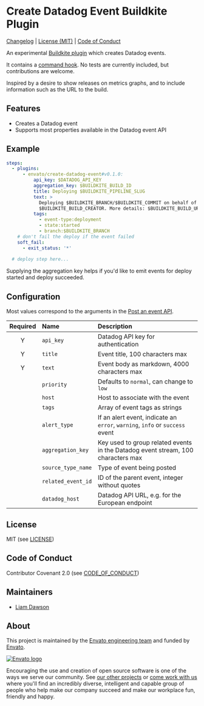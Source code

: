 # Create Datadog Event Buildkite Plugin

[Changelog] | [License (MIT)] | [Code of Conduct]

An experimental [Buildkite plugin](https://buildkite.com/docs/agent/v3/plugins) which creates Datadog events.

It contains a [command hook](hooks/command). No tests are currently included, but contributions are welcome.

Inspired by a desire to show releases on metrics graphs, and to include information such as the URL to the build.

## Features

- Creates a Datadog event
- Supports most properties available in the Datadog event API

## Example

```yml
steps:
  - plugins:
      - envato/create-datadog-event#v0.1.0:
          api_key: $DATADOG_API_KEY
          aggregation_key: $BUILDKITE_BUILD_ID
          title: Deploying $BUILDKITE_PIPELINE_SLUG
          text: >
            Deploying $BUILDKITE_BRANCH/$BUILDKITE_COMMIT on behalf of
            $BUILDKITE_BUILD_CREATOR. More details: $BUILDKITE_BUILD_URL
          tags:
            - event-type:deployment
            - state:started
            - branch:$BUILDKITE_BRANCH
    # don't fail the deploy if the event failed
    soft_fail:
      - exit_status: '*'
  
  # deploy step here...
```

Supplying the aggregation key helps if you'd like to emit events for deploy started and deploy succeeded.

## Configuration

Most values correspond to the arguments in the [Post an event API].

| Required | Name      | Description |
| :------: | :-------- | :---------- |
|Y| `api_key`          | Datadog API key for authentication |
|Y| `title`            | Event title, 100 characters max |
|Y| `text`             | Event body as markdown, 4000 characters max |
| | `priority`         | Defaults to `normal`, can change to `low` |
| | `host`             | Host to associate with the event |
| | `tags`             | Array of event tags as strings |
| | `alert_type`       | If an alert event, indicate an `error`, `warning`, `info` or `success` event |
| | `aggregation_key`  | Key used to group related events in the Datadog event stream, 100 characters max |
| | `source_type_name` | Type of event being posted |
| | `related_event_id` | ID of the parent event, integer without quotes |
| | `datadog_host`     | Datadog API URL, e.g. for the European endpoint |

## License

MIT (see [LICENSE](LICENSE))

## Code of Conduct

Contributor Covenant 2.0 (see [CODE_OF_CONDUCT](CODE_OF_CONDUCT.md))

## Maintainers

- [Liam Dawson](https://github.com/liamdawson/)

## About

This project is maintained by the [Envato engineering team][webuild] and funded by [Envato][envato].

[![Envato logo](https://opensource.envato.com/images/envato-oss-readme-logo.png)][envato]

Encouraging the use and creation of open source software is one of the ways we serve our community. See [our other projects][oss] or [come work with us][careers] where you'll find an incredibly diverse, intelligent and capable group of people who help make our company succeed and make our workplace fun, friendly and happy.

  [Post an event API]: https://docs.datadoghq.com/api/?lang=bash#post-an-event
  [Changelog]: CHANGELOG.md
  [License (MIT)]: LICENSE
  [Code of Conduct]: CODE_OF_CONDUCT.md
  [webuild]: http://webuild.envato.com?utm_source=github
  [envato]: https://envato.com?utm_source=github
  [oss]: http://opensource.envato.com//?utm_source=github
  [careers]: http://careers.envato.com/?utm_source=github
